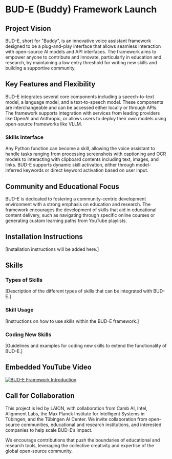 # BUD-E (Buddy) Framework Launch

## Project Vision

BUD-E, short for "Buddy", is an innovative voice assistant framework designed to be a plug-and-play interface that allows seamless interaction with open-source AI models and API interfaces. The framework aims to empower anyone to contribute and innovate, particularly in education and research, by maintaining a low entry threshold for writing new skills and building a supportive community.

## Key Features and Flexibility

BUD-E integrates several core components including a speech-to-text model, a language model, and a text-to-speech model. These components are interchangeable and can be accessed either locally or through APIs. The framework supports integration with services from leading providers like OpenAI and Anthropic, or allows users to deploy their own models using open-source frameworks like VLLM.

### Skills Interface

Any Python function can become a skill, allowing the voice assistant to handle tasks ranging from processing screenshots with captioning and OCR models to interacting with clipboard contents including text, images, and links. BUD-E supports dynamic skill activation, either through model-inferred keywords or direct keyword activation based on user input.

## Community and Educational Focus

BUD-E is dedicated to fostering a community-centric development environment with a strong emphasis on education and research. The framework encourages the development of skills that aid in educational content delivery, such as navigating through specific online courses or generating custom learning paths from YouTube playlists.

## Installation Instructions

[Installation instructions will be added here.]

## Skills

### Types of Skills
[Description of the different types of skills that can be integrated with BUD-E.]

### Skill Usage
[Instructions on how to use skills within the BUD-E framework.]

### Coding New Skills
[Guidelines and examples for coding new skills to extend the functionality of BUD-E.]

## Embedded YouTube Video

[![BUD-E Framework Introduction](https://github.com/LAION-AI/Desktop_BUD-E/blob/main/BUD-E-Yt.jpg?raw=true)](https://youtu.be/RYdWd7hRZQk "BUD-E explains itself")

## Call for Collaboration

This project is led by LAION, with collaboration from Camb AI, Intel, Alignment Labs, the Max Planck Institute for Intelligent Systems in Tübingen, and the Tübingen AI Center. We invite collaboration from open-source communities, educational and research institutions, and interested companies to help scale BUD-E’s impact.

We encourage contributions that push the boundaries of educational and research tools, leveraging the collective creativity and expertise of the global open-source community.
